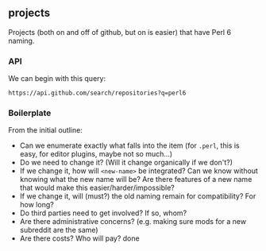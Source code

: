 ## projects

Projects (both on and off of github, but on is easier) that have Perl 6 naming.

### API

We can begin with this query:

    https://api.github.com/search/repositories?q=perl6

### Boilerplate

From the initial outline:

* Can we enumerate exactly what falls into the item (for `.perl`, this is easy, for editor plugins, maybe not so much...)
* Do we need to change it? (Will it change organically if we don't?)
* If we change it, how will `<new-name>` be integrated? Can we know without knowing what the new name will be? Are there features of a new name that would make this easier/harder/impossible?
* If we change it, will (must?) the old naming remain for compatibility? For how long?
* Do third parties need to get involved? If so, whom?
* Are there administrative concerns? (e.g. making sure mods for a new subreddit are the same)
* Are there costs? Who will pay?  done
